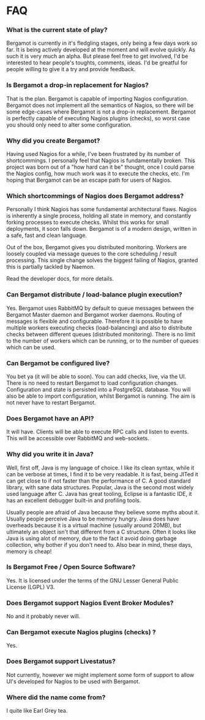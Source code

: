 # FAQ

### What is the current state of play?

Bergamot is currently in it's fledgling stages, only being a few days work so far.  It is 
being actively developed at the moment and will evolve quickly.  As such it is very much an 
alpha.  But please feel free to get involved, I'd be interested to hear people's toughts, 
comments, ideas.  I'd be greatful for people willing to give it a try and provide feedback.

### Is Bergamot a drop-in replacement for Nagios?

That is the plan.  Bergamot is capable of importing Nagios configuration.  Bergamot does 
not implement all the semantics of Nagios, so there will be some edge-cases where Bergamot 
is not a drop-in replacement.  Bergamot is perfectly capable of executing Nagios plugins 
(checks), so worst case you should only need to alter some configuration.

### Why did you create Bergamot?

Having used Nagios for a while, I've been frustrated by its number of shortcommings.  I 
personally feel that Nagios is fundamentally broken.  This project was born out of a 
"how hard can it be" thought, once I could parse the Nagios config, how much work was 
it to execute the checks, etc.  I'm hoping that Bergamot can be an escape path for users 
of Nagios.

### Which shortcommings of Nagios does Bergamot address?

Personally I think Nagios has some fundamental architectural flaws.  Nagios is inherently 
a single process, holding all state in memory, and constantly forking processes to execute 
checks.  Whilst this works for small deployments, it soon falls down.  Bergamot is of a 
modern design, written in a safe, fast and clean language.

Out of the box, Bergamot gives you distributed monitoring.  Workers are loosely coupled via 
message queues to the core scheduling / result processing.  This single change solves 
the biggest failing of Nagios, granted this is partially tackled by Naemon.

Read the developer docs, for more details.

### Can Bergamot distribute / load-balance plugin execution?

Yes.  Bergamot uses RabbitMQ by default to queue messages between the Bergamot Master daemon 
and Bergamot worker daemons.  Routing of messages is flexible and configurable.  Therefore it 
is possible to have multiple workers executing checks (load-balancing) and also to distribute 
checks between different queues (distributed monitoring).  There is no limit to the number of 
workers which can be running, or to the number of queues which can be used.

### Can Bergamot be configured live?

You bet ya (it will be able to soon).  You can add checks, live, via the UI.  There is no 
need to restart Bergamot to load configuration changes.  Configuration and state is persisted 
into a PostgreSQL database.  You will also be able to import configuration, whilst Bergamot 
is running.  The aim is not never have to restart Bergamot.

### Does Bergamot have an API?

It will have.  Clients will be able to execute RPC calls and listen to events.  This will be 
accessible over RabbitMQ and web-sockets.

### Why did you write it in Java?

Well, first off, Java is my language of choice.  I like its clean syntax, while it can be 
verbose at times, I find it to be very readable.  It is fast, being JITed it can get close to 
if not faster than the performance of C.  A good standard library, with sane data structures.
Popular, Java is the second most widely used language after C.  Java has great tooling, Eclipse 
is a fantastic IDE, it has an excellent debugger built-in and profiling tools.

Usually people are afraid of Java because they believe some myths about it.  Usually people 
perceive Java to be memory hungry.  Java does have overheads because it is a virtual machine 
(usually around 20MB), but ultimately an object isn't that different from a C structure.
Often it looks like Java is using alot of memory, due to the fact it avoid doing garbage 
collection, why bother if you don't need to.  Also bear in mind, these days, memory is cheap!

### Is Bergamot Free / Open Source Software?

Yes.  It is licensed under the terms of the GNU Lesser General Public License (LGPL) V3.

### Does Bergamot support Nagios Event Broker Modules?

No and it probably never will.

### Can Bergamot execute Nagios plugins (checks) ?

Yes.

### Does Bergamot support Livestatus?

Not currently, however we might implement some form of support to allow UI's developed for 
Nagios to be used with Bergamot.

### Where did the name come from?

I quite like Earl Grey tea.

